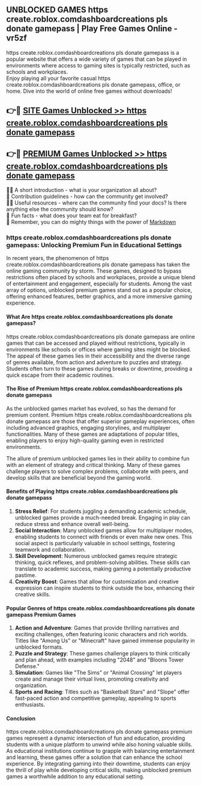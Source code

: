 ## UNBLOCKED GAMES https create.roblox.comdashboardcreations pls donate gamepass | Play Free Games Online - vr5zf

https create.roblox.comdashboardcreations pls donate gamepass is a popular website that offers a wide variety of games that can be played in environments where access to gaming sites is typically restricted, such as schools and workplaces.  
Enjoy playing all your favorite casual https create.roblox.comdashboardcreations pls donate gamepass, office, or home. Dive into the world of online free games without downloads!

## 👉🔴 [SITE Games Unblocked >> https create.roblox.comdashboardcreations pls donate gamepass](http://freeplayer.one?title=https_create.roblox.comdashboardcreations_pls_donate_gamepass&ref=9)

## 👉🔴 [PREMIUM Games Unblocked >> https create.roblox.comdashboardcreations pls donate gamepass](http://freeplayer.one?title=https_create.roblox.comdashboardcreations_pls_donate_gamepass&ref=9)

🙋‍♀️ A short introduction - what is your organization all about?  
🌈 Contribution guidelines - how can the community get involved?  
👩‍💻 Useful resources - where can the community find your docs? Is there anything else the community should know?  
🍿 Fun facts - what does your team eat for breakfast?  
🧙 Remember, you can do mighty things with the power of [Markdown](https://docs.github.com/github/writing-on-github/getting-started-with-writing-and-formatting-on-github/basic-writing-and-formatting-syntax)

### https create.roblox.comdashboardcreations pls donate gamepass: Unlocking Premium Fun in Educational Settings

In recent years, the phenomenon of https create.roblox.comdashboardcreations pls donate gamepass has taken the online gaming community by storm. These games, designed to bypass restrictions often placed by schools and workplaces, provide a unique blend of entertainment and engagement, especially for students. Among the vast array of options, unblocked premium games stand out as a popular choice, offering enhanced features, better graphics, and a more immersive gaming experience.

#### What Are https create.roblox.comdashboardcreations pls donate gamepass?

https create.roblox.comdashboardcreations pls donate gamepass are online games that can be accessed and played without restrictions, typically in environments like schools or offices where gaming sites might be blocked. The appeal of these games lies in their accessibility and the diverse range of genres available, from action and adventure to puzzles and strategy. Students often turn to these games during breaks or downtime, providing a quick escape from their academic routines.

#### The Rise of Premium https create.roblox.comdashboardcreations pls donate gamepass

As the unblocked games market has evolved, so has the demand for premium content. Premium https create.roblox.comdashboardcreations pls donate gamepass are those that offer superior gameplay experiences, often including advanced graphics, engaging storylines, and multiplayer functionalities. Many of these games are adaptations of popular titles, enabling players to enjoy high-quality gaming even in restricted environments.

The allure of premium unblocked games lies in their ability to combine fun with an element of strategy and critical thinking. Many of these games challenge players to solve complex problems, collaborate with peers, and develop skills that are beneficial beyond the gaming world.

#### Benefits of Playing https create.roblox.comdashboardcreations pls donate gamepass

1.  **Stress Relief**: For students juggling a demanding academic schedule, unblocked games provide a much-needed break. Engaging in play can reduce stress and enhance overall well-being.
2.  **Social Interaction**: Many unblocked games allow for multiplayer modes, enabling students to connect with friends or even make new ones. This social aspect is particularly valuable in school settings, fostering teamwork and collaboration.
3.  **Skill Development**: Numerous unblocked games require strategic thinking, quick reflexes, and problem-solving abilities. These skills can translate to academic success, making gaming a potentially productive pastime.
4.  **Creativity Boost**: Games that allow for customization and creative expression can inspire students to think outside the box, enhancing their creative skills.

#### Popular Genres of https create.roblox.comdashboardcreations pls donate gamepass Premium Games

1.  **Action and Adventure**: Games that provide thrilling narratives and exciting challenges, often featuring iconic characters and rich worlds. Titles like "Among Us" or "Minecraft" have gained immense popularity in unblocked formats.
2.  **Puzzle and Strategy**: These games challenge players to think critically and plan ahead, with examples including "2048" and "Bloons Tower Defense."
3.  **Simulation**: Games like "The Sims" or "Animal Crossing" let players create and manage their virtual lives, promoting creativity and organization.
4.  **Sports and Racing**: Titles such as "Basketball Stars" and "Slope" offer fast-paced action and competitive gameplay, appealing to sports enthusiasts.

#### Conclusion

https create.roblox.comdashboardcreations pls donate gamepass premium games represent a dynamic intersection of fun and education, providing students with a unique platform to unwind while also honing valuable skills. As educational institutions continue to grapple with balancing entertainment and learning, these games offer a solution that can enhance the school experience. By integrating gaming into their downtime, students can enjoy the thrill of play while developing critical skills, making unblocked premium games a worthwhile addition to any educational setting.